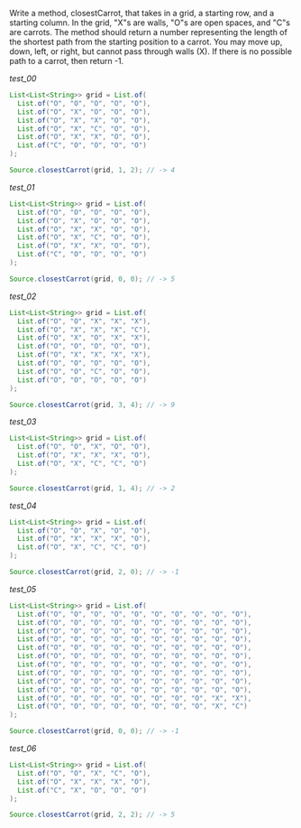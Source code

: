 Write a method, closestCarrot, that takes in a grid, a starting row, and a starting column. In the grid, "X"s are walls, "O"s are open spaces, and "C"s are carrots. The method should return a number representing the length of the shortest path from the starting position to a carrot. You may move up, down, left, or right, but cannot pass through walls (X). If there is no possible path to a carrot, then return -1.

_test_00_

```java
List<List<String>> grid = List.of(
  List.of("O", "O", "O", "O", "O"),
  List.of("O", "X", "O", "O", "O"),
  List.of("O", "X", "X", "O", "O"),
  List.of("O", "X", "C", "O", "O"),
  List.of("O", "X", "X", "O", "O"),
  List.of("C", "O", "O", "O", "O")
);

Source.closestCarrot(grid, 1, 2); // -> 4
```

_test_01_

```java
List<List<String>> grid = List.of(
  List.of("O", "O", "O", "O", "O"),
  List.of("O", "X", "O", "O", "O"),
  List.of("O", "X", "X", "O", "O"),
  List.of("O", "X", "C", "O", "O"),
  List.of("O", "X", "X", "O", "O"),
  List.of("C", "O", "O", "O", "O")
);

Source.closestCarrot(grid, 0, 0); // -> 5
```

_test_02_

```java
List<List<String>> grid = List.of(
  List.of("O", "O", "X", "X", "X"),
  List.of("O", "X", "X", "X", "C"),
  List.of("O", "X", "O", "X", "X"),
  List.of("O", "O", "O", "O", "O"),
  List.of("O", "X", "X", "X", "X"),
  List.of("O", "O", "O", "O", "O"),
  List.of("O", "O", "C", "O", "O"),
  List.of("O", "O", "O", "O", "O")
);

Source.closestCarrot(grid, 3, 4); // -> 9
```

_test_03_

```java
List<List<String>> grid = List.of(
  List.of("O", "O", "X", "O", "O"),
  List.of("O", "X", "X", "X", "O"),
  List.of("O", "X", "C", "C", "O")
);

Source.closestCarrot(grid, 1, 4); // -> 2
```

_test_04_

```java
List<List<String>> grid = List.of(
  List.of("O", "O", "X", "O", "O"),
  List.of("O", "X", "X", "X", "O"),
  List.of("O", "X", "C", "C", "O")
);

Source.closestCarrot(grid, 2, 0); // -> -1
```

_test_05_

```java
List<List<String>> grid = List.of(
  List.of("O", "O", "O", "O", "O", "O", "O", "O", "O", "O"),
  List.of("O", "O", "O", "O", "O", "O", "O", "O", "O", "O"),
  List.of("O", "O", "O", "O", "O", "O", "O", "O", "O", "O"),
  List.of("O", "O", "O", "O", "O", "O", "O", "O", "O", "O"),
  List.of("O", "O", "O", "O", "O", "O", "O", "O", "O", "O"),
  List.of("O", "O", "O", "O", "O", "O", "O", "O", "O", "O"),
  List.of("O", "O", "O", "O", "O", "O", "O", "O", "O", "O"),
  List.of("O", "O", "O", "O", "O", "O", "O", "O", "O", "O"),
  List.of("O", "O", "O", "O", "O", "O", "O", "O", "O", "O"),
  List.of("O", "O", "O", "O", "O", "O", "O", "O", "O", "O"),
  List.of("O", "O", "O", "O", "O", "O", "O", "O", "X", "X"),
  List.of("O", "O", "O", "O", "O", "O", "O", "O", "X", "C")
);

Source.closestCarrot(grid, 0, 0); // -> -1
```

_test_06_

```java
List<List<String>> grid = List.of(
  List.of("O", "O", "X", "C", "O"),
  List.of("O", "X", "X", "X", "O"),
  List.of("C", "X", "O", "O", "O")
);

Source.closestCarrot(grid, 2, 2); // -> 5
```
